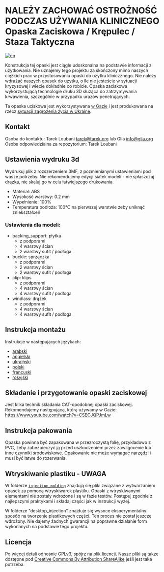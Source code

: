 
# NALEŻY ZACHOWAĆ OSTROŻNOŚĆ PODCZAS UŻYWANIA KLINICZNEGO Opaska Zaciskowa / Krępulec / Staza Taktyczna

[![en](https://img.shields.io/badge/lang-en-blue.svg)](README.md)

Konstrukcja tej opaski jest ciągle udoskonalna na podstawie informacji z użytkowania. Nie uznajemy tego projektu za skończony mimo naszych ciężkich prac w przystosowaniu opaski do użytku kliniczznego. Nie należy wdrażać naszych opasek do użytku, o ile nie jesteście w sytuacji kryzysowej i wiecie dokładnie co robicie. Opaska zaciskowa wykorzystującą technologie druku 3D służąca do zatrzymywania krwawienia, szczególnie w przypadku urazów penetrujących.

Ta opaska uciskowa jest wykorzystywana [w Gazie](https://trklou.medium.com/3d-printed-open-source-tourniquet-rationale-failure-analysis-and-proposed-next-steps-of-the-glia-97e8441b4c5a) i jest produkowana na rzecz [sytuacji zagrożenia życia w Ukraine](https://trklou.medium.com/glias-gaza-tourniquet-is-ready-for-emergency-use-in-ukraine-make-some-if-you-can-ef5f83260b7c).

## Kontakt
Osoba do kontaktu: Tarek Loubani <tarek@tarek.org> lub Glia <info@glia.org>
Osoba odpowiedzialna za repozytorium: Tarek Loubani

## Ustawienia wydruku 3d
Wydrukuj plik z rozszerzeniem 3MF, z pozmienianymi ustawieniami pod wasze potrzeby. Nie rekomendujemy edycji siatek modeli - nie spłaszczaj drążka, nie skaluj go w celu łatwiejszego drukowania.

* Materiał: ABS
* Wysokość warstwy: 0.2 mm
* Wypełnienie: 100%
* Temperatura podłoża: 100°C na pierwszej warstwie żeby uniknąć zniekształceń

### Ustawienia dla modeli:
* backing_support: płytka
  * z podporami
  * 4 warstwy ścian
  * 2 warstwy sufit / podłoga
* buckle: sprzączka
  * z podporami
  * 2 warstwy ścian
  * 2 warstwy sufit / podłoga
* clip: klips
  * z podporami
  * 4 warstwy ścian
  * 4 warstwy sufit / podłoga
* windlass: drążek
  * z podporami
  * 4 warstwy ścian
  * 4 warstwy sufit / podłoga

## Instrukcja montażu
Instrukcje w następujących językach:
* [arabski](assembly_instructions/INSTRUCTIONS_AR.md)
* [angielski](assembly_instructions/INSTRUCTIONS_EN.md)
* [ukraiński](assembly_instructions/INSTRUCTIONS_UA.md)
* [polski](assembly_instructions/INSTRUCTIONS_PL.md)
* [francuski](assembly_instructions/INSTRUCTIONS_FR.md)
* [rosyjski](assembly_instructions/INSTRUCTIONS_RU.md)

## Składanie i przygotowanie opaski zaciskowej
Jest kilka technik składania CAT-opodobnej opaski zaciskowej. Rekomendujemy następującą, którą używamy w Gazie: https://www.youtube.com/watch?v=CSECJQPJmLw

## Instrukcja pakowania
Opaska powinna być zapakowana w przezroczystą folię, przykładowo z PVC, żeby zabezpieczyć ją przed uszkodzeniem przez zawilgocenie lub inne czynniki środowiskowe. Opakowanie nie może wymagać narzędzi i musi być łatwe do rozerwania.

## Wtryskiwanie plastiku - UWAGA
W folderze [`injection_molding`](injection_molding) znajdują się pliki związane z wytwarzaniem opasek za pomocą wtryskiwarek plastiku. Opaski z wtryskiwanymi elementami nie zostały wdrożone i są w fazie testów. Postępuj zgodnie z najlepszymi praktykami i składaj części jak w instrukcji wyżej.

W folderze "desktop_injection" znajduje się wysoce eksperymentalny sposób na tworzenie plastikowych części. Ten proces nie został jeszcze wdrożony. Nie dajemy żadnych gwarancji na poprawne działanie form wykonanych na podstawie tego projektu.  


## Licencja
Po więcej detali odnośnie GPLv3, spójrz na [plik licencji](LICENSE). Nasze pliki są także dostępne pod [Creative Commons By Attribution ShareAlike](https://creativecommons.org/licenses/by-sa/4.0/) jeśli jest taka potrzeba.
